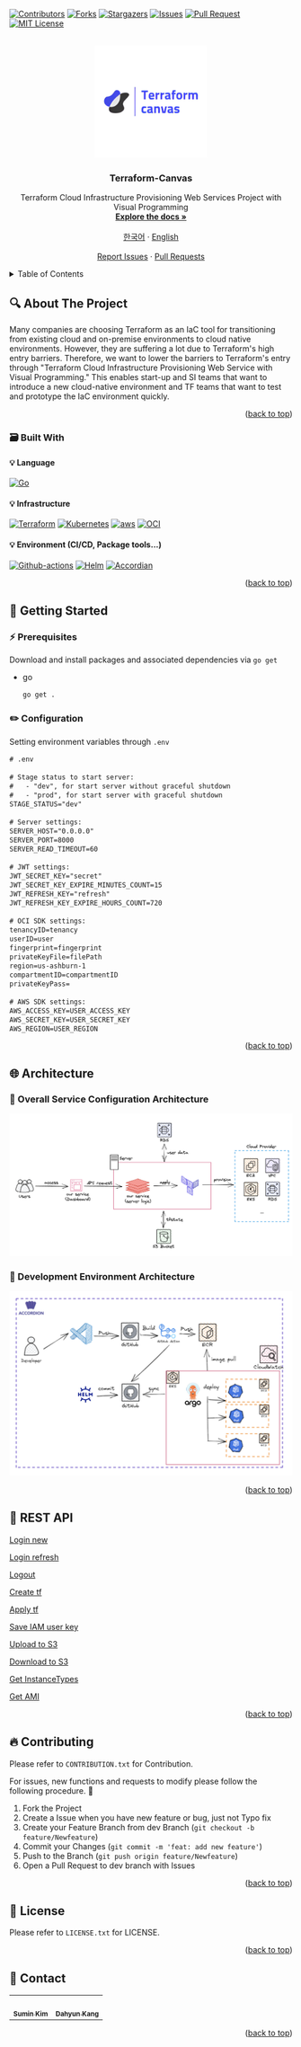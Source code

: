 <!-- Improved compatibility of back to top link: See: https://github.com/othneildrew/Best-README-Template/pull/73 -->
<a name="readme-top"></a>
[![Contributors][contributors-shield]][contributors-url] [![Forks][forks-shield]][forks-url] [![Stargazers][stars-shield]][stars-url] [![Issues][issues-shield]][issues-url] [![Pull Request][pr-shield]][pr-url] [![MIT License][license-shield]][license-url]



<!-- PROJECT LOGO -->
<br />
<div align="center">
  <a href="https://github.com/Terraform-Canvas/back-end">
    <img src="./images/canvas-logo.jpg" alt="Logo" width="200" height="200">
  </a>

<h3 align="center">Terraform-Canvas</h3>

  <p align="center">
    Terraform Cloud Infrastructure Provisioning Web Services Project with Visual Programming
    <br />
    <a href="https://facerain.notion.site/e393c21c423e46318f1dd21a3a9ed428?v=cf7ba34920154548a7d0303f27c7710b&pvs=4"><strong>Explore the docs »</strong></a>
    <br />
    <br />
    <a href="https://github.com/Terraform-Canvas/back-end/README_kor.md">한국어</a>
    ·
    <a href="https://github.com/Terraform-Canvas/back-end/README.md">English</a>
    <br />
    <br />
    <a href="https://github.com/Terraform-Canvas/back-end/issues">Report Issues</a>
    ·
    <a href="https://github.com/Terraform-Canvas/back-end/pulls">Pull Requests</a>
  </p>
</div>



<!-- TABLE OF CONTENTS -->
<details>
  <summary>Table of Contents</summary>
  <ol>
    <li>
      <a href="#about-the-project">About The Project</a>
      <ul>
        <li><a href="#built-with">Built With</a></li>
      </ul>
    </li>
    <li>
      <a href="#getting-started">Getting Started</a>
      <ul>
        <li><a href="#prerequisites">Prerequisites</a></li>
        <li><a href="#configuration">Configuration</a></li>
      </ul>
    </li>
    <li><a href="#architecture">Architecture</a></li>
    <li><a href="#rest-api">REST API</a></li>
    <li><a href="#contributing">Contributing</a></li>
    <li><a href="#license">License</a></li>
    <li><a href="#contact">Contact</a></li>
  </ol>
</details>



<!-- ABOUT THE PROJECT -->
## :mag: About The Project
Many companies are choosing Terraform as an IaC tool for transitioning from existing cloud and on-premise environments to cloud native environments. However, they are suffering a lot due to Terraform's high entry barriers. Therefore, we want to lower the barriers to Terraform's entry through "Terraform Cloud Infrastructure Provisioning Web Service with Visual Programming." This enables start-up and SI teams that want to introduce a new cloud-native environment and TF teams that want to test and prototype the IaC environment quickly.

<p align="right">(<a href="#readme-top">back to top</a>)</p>



### :card_file_box: Built With
#### :bulb: Language
[![Go][Go]][Go-url]
#### :bulb: Infrastructure
[![Terraform][Terraform]][Terraform-url] [![Kubernetes][Kubernetes]][Kubernetes-url] [![aws][aws]][aws-url] [![OCI][OCI]][OCI-url]
#### :bulb: Environment (CI/CD, Package tools...)
[![Github-actions][Github-actions]][Github-actions-url] [![Helm][Helm]][Helm-url] [![Accordian][Accordian]][Accordian-url]

<p align="right">(<a href="#readme-top">back to top</a>)</p>



<!-- GETTING STARTED -->
## :rocket: Getting Started

### :zap: Prerequisites
Download and install packages and associated dependencies via `go get`
* go
  ```sh
  go get .
  ```

### :pencil2: Configuration
Setting environment variables through `.env`
```env
# .env

# Stage status to start server:
#   - "dev", for start server without graceful shutdown
#   - "prod", for start server with graceful shutdown
STAGE_STATUS="dev"

# Server settings:
SERVER_HOST="0.0.0.0"
SERVER_PORT=8000
SERVER_READ_TIMEOUT=60

# JWT settings:
JWT_SECRET_KEY="secret"
JWT_SECRET_KEY_EXPIRE_MINUTES_COUNT=15
JWT_REFRESH_KEY="refresh"
JWT_REFRESH_KEY_EXPIRE_HOURS_COUNT=720

# OCI SDK settings:
tenancyID=tenancy
userID=user
fingerprint=fingerprint
privateKeyFile=filePath
region=us-ashburn-1
compartmentID=compartmentID
privateKeyPass=

# AWS SDK settings:
AWS_ACCESS_KEY=USER_ACCESS_KEY
AWS_SECRET_KEY=USER_SECRET_KEY
AWS_REGION=USER_REGION
```

<p align="right">(<a href="#readme-top">back to top</a>)</p>



## :globe_with_meridians: Architecture
### :triangular_flag_on_post: Overall Service Configuration Architecture
![service](./images/service-architecture.png)

### :triangular_flag_on_post: Development Environment Architecture
![env](./images/env-architecture.png)

<p align="right">(<a href="#readme-top">back to top</a>)</p>

## :memo: REST API
[Login new](https://www.notion.so/facerain/new-c4285cb8039844eeb4f6ac6fc3db31e0?pvs=4)

[Login refresh](https://www.notion.so/facerain/refresh-5549d45f449c4388b907c4fc03251943?pvs=4)

[Logout](https://www.notion.so/facerain/d72706b87d9f414aa40f57a3bd744bd8?pvs=4)

[Create tf](https://www.notion.so/facerain/tf-60291b66fe524c419f30dc3c13733682?pvs=4)

[Apply tf](https://www.notion.so/facerain/fcff4f41d3ee4b5bb9bcc5fafe180229?pvs=4)

[Save IAM user key](https://www.notion.so/facerain/api-key-e9dc48f44d054aa8929aa976ce7313b8?pvs=4)

[Upload to S3](https://www.notion.so/facerain/S3-27cdcd0c7fdf47a68850e7500db487f6?pvs=4)

[Download to S3](https://www.notion.so/facerain/S3-a45f2ff0d33d465e950cb1b8c159df41?pvs=4)

[Get InstanceTypes](https://www.notion.so/facerain/6f67510b97a34092811c281c737729b1?pvs=4)

[Get AMI](https://www.notion.so/facerain/AMI-9aba2eb13f6842c3b9c91d4240b1f6e2?pvs=4)


<p align="right">(<a href="#readme-top">back to top</a>)</p>



<!-- CONTRIBUTING -->
## :fire: Contributing
Please refer to `CONTRIBUTION.txt` for Contribution.

For issues, new functions and requests to modify please follow the following procedure. 🥰

1. Fork the Project
2. Create a Issue when you have new feature or bug, just not Typo fix
3. Create your Feature Branch from dev Branch (`git checkout -b feature/Newfeature`)
4. Commit your Changes (`git commit -m 'feat: add new feature'`)
5. Push to the Branch (`git push origin feature/Newfeature`)
6. Open a Pull Request to dev branch with Issues

<p align="right">(<a href="#readme-top">back to top</a>)</p>



<!-- LICENSE -->
## :closed_lock_with_key: License
Please refer to `LICENSE.txt` for LICENSE.
<p align="right">(<a href="#readme-top">back to top</a>)</p>



<!-- CONTACT -->
## :speech_balloon: Contact

<table>
  <tbody>
    <tr>
      <td align="center"><a href="https://github.com/Eeap"><img src="https://avatars.githubusercontent.com/u/42088290?v=4" width="100px;" alt=""/><br /><sub><b>Sumin Kim</b></sub></a></td>
      <td align="center"><a href="https://github.com/dusdjhyeon"><img src="https://avatars.githubusercontent.com/u/73868703?v=4" width="100px;" alt=""/><br /><sub><b>Dahyun Kang</b></sub></a></td>
    </tr>
  </tobdy>
</table>

<p align="right">(<a href="#readme-top">back to top</a>)</p>


<!-- MARKDOWN LINKS & IMAGES -->
<!-- https://www.markdownguide.org/basic-syntax/#reference-style-links -->
[contributors-shield]: https://img.shields.io/github/contributors/Terraform-Canvas/back-end.svg?style=flat
[contributors-url]: https://github.com/Terraform-Canvas/back-end/graphs/contributors
[forks-shield]: https://img.shields.io/github/forks/Terraform-Canvas/back-end.svg?style=flat
[forks-url]: https://github.com/Terraform-Canvas/back-end/network/members
[stars-shield]: https://img.shields.io/github/stars/Terraform-Canvas/back-end.svg?style=flat
[stars-url]: https://github.com/Terraform-Canvas/back-end/stargazers
[issues-shield]: https://img.shields.io/github/issues/Terraform-Canvas/back-end.svg?style=flat
[issues-url]: https://github.com/Terraform-Canvas/back-end/issues
[pr-url]: https://github.com/Terraform-Canvas/back-end/pulls
[pr-shield]: https://img.shields.io/github/issues-pr/Terraform-Canvas/back-end.svg?style=flat
[license-shield]: https://img.shields.io/github/license/Terraform-Canvas/back-end.svg?style=flat
[license-url]: https://github.com/Terraform-Canvas/back-end/blob/master/LICENSE.txt

[Go]: https://img.shields.io/badge/Go-00ADD8?style=flat&logo=Go&logoColor=white
[Go-url]: https://go.dev/
[Terraform]: https://img.shields.io/badge/Terraform-430098?style=flat&logo=Terraform&logoColor=white
[Terraform-url]: https://www.terraform.io/
[aws]: https://img.shields.io/badge/AmazonAWS-232F3E?style=flat&logo=AmazonAWS&logoColor=white
[aws-url]: https://aws.amazon.com/
[OCI]: https://img.shields.io/badge/Oracle-F80000?style=flat&logo=oracle&logoColor=black
[OCI-url]: https://www.oracle.com/kr/cloud/
[Kubernetes]: https://img.shields.io/badge/Kubernetes-326CE5?style=flat&logo=Kubernetes&logoColor=white
[Kubernetes-url]: https://kubernetes.io/ko/
[Github-actions]: https://img.shields.io/badge/GitHub_Actions-2088FF?style=flat&logo=github-actions&logoColor=white
[Github-actions-url]: https://github.com/features/actions
[Helm]: https://img.shields.io/badge/Helm-326CE5?style=flat&logo=Helm&logoColor=white
[Helm-url]: https://helm.sh/
[Accordian]: https://img.shields.io/badge/Accordian-430098?style=flat&logo=Accordian&logoColor=white
[Accordian-url]: https://accordions.co.kr/
